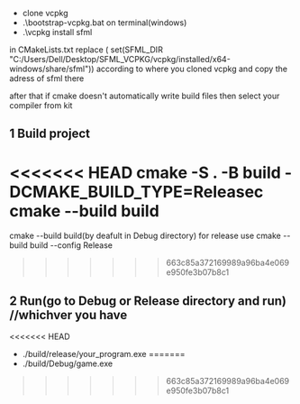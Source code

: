 - clone vcpkg
- .\bootstrap-vcpkg.bat on terminal(windows)
- .\vcpkg install sfml

in  CMakeLists.txt replace ( set(SFML_DIR "C:/Users/Dell/Desktop/SFML_VCPKG/vcpkg/installed/x64-windows/share/sfml")) according to where you cloned vcpkg and copy the adress of sfml there

after that if cmake doesn't automatically write build files then select your compiler from kit 
## 1 Build project
<<<<<<< HEAD
cmake -S . -B build -DCMAKE_BUILD_TYPE=Releasec
cmake --build build
=======
cmake --build build(by deafult in Debug directory) for release use cmake --build build --config Release
>>>>>>> 663c85a372169989a96ba4e069e950fe3b07b8c1


## 2 Run(go to Debug or Release directory and run) //whichver you have
<<<<<<< HEAD
- ./build/release/your_program.exe
=======
- ./build/Debug/game.exe
>>>>>>> 663c85a372169989a96ba4e069e950fe3b07b8c1

